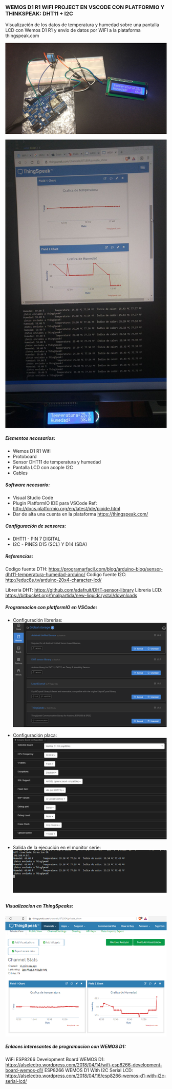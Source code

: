 ### WEMOS D1 R1 WIFI PROJECT EN VSCODE CON PLATFORMIO Y THINKSPEAK: DHT11 + I2C
Visualización de los datos de temperatura y humedad sobre una pantalla LCD con Wemos D1 R1 
y envio de datos por WIFI a la plataforma thingspeak.com

![](images/20190925_100459.jpg)

![](images/20190925_124153.jpg)

##### Elementos necesarios:
- Wemos D1 R1 Wifi
- Protoboard
- Sensor DHT11 de temperatura y humedad
- Pantalla LCD con acople I2C
- Cables

##### Software necesario:
- Visual Studio Code
- Plugin PlatformIO IDE para VSCode
  Ref: http://docs.platformio.org/en/latest/ide/pioide.html
- Dar de alta una cuenta en la plataforma https://thingspeak.com/ 

##### Configuración de sensores:
- DHT11 - PIN 7 DIGITAL
- I2C   - PINES D15 (SCL) Y D14 (SDA)

#####  Referencias:
Codigo fuente DTH: https://programarfacil.com/blog/arduino-blog/sensor-dht11-temperatura-humedad-arduino/
Codigo fuente I2C: http://educ8s.tv/arduino-20x4-character-lcd/

Libreria DHT:      https://github.com/adafruit/DHT-sensor-library
Libreria LCD:      https://bitbucket.org/fmalpartida/new-liquidcrystal/downloads

##### Programacion con platformIO en VSCode:

- Configuración librerias:
	![](images/platformIO_libraries.png)

- Configuración placa:
	![](images/platformIO_config.png)

- Salida de la ejecución en el monitor serie:
	![](images/platformIO_serialMonitor.png)

##### Visualizacion en ThingSpeaks:
![](images/thingSpeak_charts.png)

##### Enlaces interesantes de programacion con WEMOS D1:
WiFi ESP8266 Development Board WEMOS D1: 	https://alselectro.wordpress.com/2018/04/14/wifi-esp8266-development-board-wemos-d1/
ESP8266 WEMOS D1 With I2C Serial LCD: 		https://alselectro.wordpress.com/2018/04/16/esp8266-wemos-d1-with-i2c-serial-lcd/
